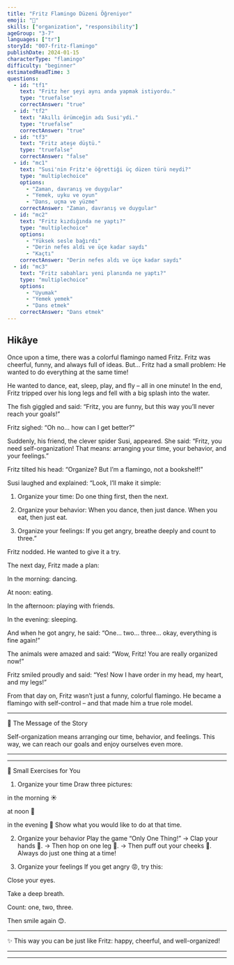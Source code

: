 ```yaml
---
title: "Fritz Flamingo Düzeni Öğreniyor"
emoji: "🦩"
skills: ["organization", "responsibility"]
ageGroup: "3-7"
languages: ["tr"]
storyId: "007-fritz-flamingo"
publishDate: 2024-01-15
characterType: "flamingo"
difficulty: "beginner"
estimatedReadTime: 3
questions:
  - id: "tf1"
    text: "Fritz her şeyi aynı anda yapmak istiyordu."
    type: "truefalse"
    correctAnswer: "true"
  - id: "tf2"
    text: "Akıllı örümceğin adı Susi'ydi."
    type: "truefalse"
    correctAnswer: "true"
  - id: "tf3"
    text: "Fritz ateşe düştü."
    type: "truefalse"
    correctAnswer: "false"
  - id: "mc1"
    text: "Susi'nin Fritz'e öğrettiği üç düzen türü neydi?"
    type: "multiplechoice"
    options:
      - "Zaman, davranış ve duygular"
      - "Yemek, uyku ve oyun"
      - "Dans, uçma ve yüzme"
    correctAnswer: "Zaman, davranış ve duygular"
  - id: "mc2"
    text: "Fritz kızdığında ne yaptı?"
    type: "multiplechoice"
    options:
      - "Yüksek sesle bağırdı"
      - "Derin nefes aldı ve üçe kadar saydı"
      - "Kaçtı"
    correctAnswer: "Derin nefes aldı ve üçe kadar saydı"
  - id: "mc3"
    text: "Fritz sabahları yeni planında ne yaptı?"
    type: "multiplechoice"
    options:
      - "Uyumak"
      - "Yemek yemek"
      - "Dans etmek"
    correctAnswer: "Dans etmek"
---
```


## Hikâye


Once upon a time, there was a colorful flamingo named Fritz.
Fritz was cheerful, funny, and always full of ideas.
But… Fritz had a small problem:
He wanted to do everything at the same time!

He wanted to dance, eat, sleep, play, and fly – all in one minute!
In the end, Fritz tripped over his long legs and fell with a big splash into the water.

The fish giggled and said:
“Fritz, you are funny, but this way you’ll never reach your goals!”

Fritz sighed:
“Oh no… how can I get better?”

Suddenly, his friend, the clever spider Susi, appeared.
She said:
“Fritz, you need self-organization!
That means: arranging your time, your behavior, and your feelings.”

Fritz tilted his head:
“Organize? But I’m a flamingo, not a bookshelf!”

Susi laughed and explained:
“Look, I’ll make it simple:

1. Organize your time: Do one thing first, then the next.

2. Organize your behavior: When you dance, then just dance. When you eat, then just eat.

3. Organize your feelings: If you get angry, breathe deeply and count to three.”

Fritz nodded. He wanted to give it a try.

The next day, Fritz made a plan:

In the morning: dancing.

At noon: eating.

In the afternoon: playing with friends.

In the evening: sleeping.

And when he got angry, he said:
“One… two… three… okay, everything is fine again!”

The animals were amazed and said:
“Wow, Fritz! You are really organized now!”

Fritz smiled proudly and said:
“Yes! Now I have order in my head, my heart, and my legs!”

From that day on, Fritz wasn’t just a funny, colorful flamingo.
He became a flamingo with self-control –
and that made him a true role model.

---

🌟 The Message of the Story

Self-organization means arranging our time, behavior, and feelings.
This way, we can reach our goals and enjoy ourselves even more.

---

---

🎲 Small Exercises for You

1. Organize your time
Draw three pictures:

in the morning ☀️

at noon 🍎

in the evening 🌙
Show what you would like to do at that time.

2. Organize your behavior
Play the game “Only One Thing!”
→ Clap your hands 👏.
→ Then hop on one leg 🦵.
→ Then puff out your cheeks 🐸.
Always do just one thing at a time!

3. Organize your feelings
If you get angry 😡, try this:

Close your eyes.

Take a deep breath.

Count: one, two, three.

Then smile again 😊.

---

✨ This way you can be just like Fritz: happy, cheerful, and well-organized!

---

---